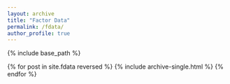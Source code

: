 ```yaml
---
layout: archive
title: "Factor Data"
permalink: /fdata/
author_profile: true
---
```




{% include base_path %}

{% for post in site.fdata reversed %}
  {% include archive-single.html %}
{% endfor %}
